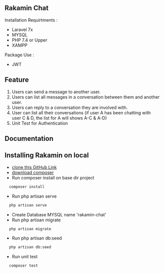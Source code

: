 ## Rakamin Chat

Installation Requirtments : 

- Laravel 7x
- MYSQL
- PHP 7.4 or Upper
- XAMPP

Package Use :

- JWT

## Feature
1. Users can send a message to another user.
2. Users can list all messages in a conversation between them and another user.
3. Users can reply to a conversation they are involved with.
4. User can list all their conversations (if user A has been chatting with user C & D, the list
for A will shows A-C & A-D)
5. Unit Test for Authentication

## Documentation

## Installing Rakamin on local

- [clone this GitHub Link](https://github.com/iamfirmansyah/rakamin-chat.git)
- [download composer](https://getcomposer.org/)
- Run composer install on base dir project 
```bash
  composer install
```
- Run php artisan serve
```bash
  php artisan serve
```
- Create Database MYSQL name 'rakamin-chat'
- Run php artisan migrate
```bash
  php artisan migrate
```
- Run php artisan db:seed
```bash
  php artisan db:seed
```
- Run unit test
```bash
  composer test
```

